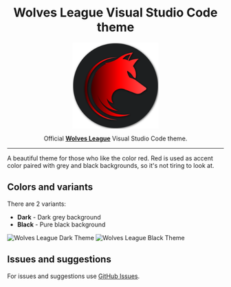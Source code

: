 <h1 align="center">Wolves League Visual Studio Code theme</h1>

<p align="center">
  <img src="./images/wolves-league-logo.png" width="200" align="center">
</p>
<p align="center">Official <strong><a href="https://github.com/WolvesLeague">Wolves League</a></strong> Visual Studio Code theme.</p>

---

A beautiful theme for those who like the color red. Red is used as accent color paired with grey and black backgrounds, so it's not tiring to look at.

## Colors and variants

There are 2 variants:

- **Dark** - Dark grey background
- **Black** - Pure black background

![Wolves League Dark Theme](https://raw.githubusercontent.com/WolvesLeague/wolves-league-vscode-theme/main/images/wolves-league-dark-screenshot.png)
![Wolves League Black Theme](https://raw.githubusercontent.com/WolvesLeague/wolves-league-vscode-theme/main/images/wolves-league-black-screenshot.png)

## Issues and suggestions

For issues and suggestions use [GitHub Issues](https://github.com/WolvesLeague/wolves-league-vscode-theme/issues).

